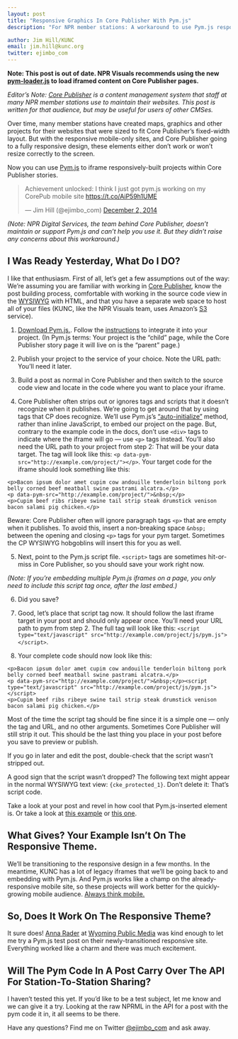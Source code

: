 ```yaml
---
layout: post
title: "Responsive Graphics In Core Publisher With Pym.js"
description: "For NPR member stations: A workaround to use Pym.js responsive iframes in Core Publisher posts."

author: Jim Hill/KUNC
email: jim.hill@kunc.org
twitter: ejimbo_com
---
```


**Note: This post is out of date. NPR Visuals recommends using the new [pym-loader.js](http://blog.apps.npr.org/pym.js/#loader) to load iframed content on Core Publisher pages.**


_Editor&rsquo;s Note: [Core Publisher](http://digitalservices.npr.org/topic/core-publisher) is a content management system that staff at many NPR member stations use to maintain their websites. This post is written for that audience, but may be useful for users of other CMSes._

Over time, many member stations have created maps, graphics and other projects for their websites that were sized to fit Core Publisher&rsquo;s fixed-width layout.  But with the responsive mobile-only sites, and Core Publisher going to a fully responsive design, these elements either don&rsquo;t work or won&rsquo;t resize correctly to the screen.

Now you can use [Pym.js](http://blog.apps.npr.org/pym.js/) to iframe responsively-built projects  within Core Publisher stories.

<blockquote class="twitter-tweet" lang="en"><p>Achievement unlocked: I think I just got pym.js working on my CorePub mobile site <a href="https://t.co/AiP59h1UME">https://t.co/AiP59h1UME</a></p>&mdash; Jim Hill (@ejimbo_com) <a href="https://twitter.com/ejimbo_com/status/539891822190166022">December 2, 2014</a></blockquote>
<script async src="//platform.twitter.com/widgets.js" charset="utf-8"></script>


_(Note: NPR Digital Services, the team behind Core Publisher, doesn&rsquo;t maintain or support Pym.js and can&rsquo;t help you use it. But they didn&rsquo;t raise any concerns about this workaround.)_

## I Was Ready Yesterday, What Do I DO?

I like that enthusiasm. First of all, let&rsquo;s get a few assumptions out of the way: We&rsquo;re assuming you are familiar with working in [Core Publisher](http://digitalservices.npr.org/topic/core-publisher), know the post building process, comfortable with working in the source code view in the [WYSIWYG](http://www.webopedia.com/TERM/W/WYSIWYG.html) with HTML, and that you have a separate web space to host all of your files (KUNC, like the NPR Visuals team, uses Amazon&rsquo;s [S3](http://aws.amazon.com/s3/) service).

1) [Download Pym.js.](http://blog.apps.npr.org/pym.js/).  Follow the [instructions](http://blog.apps.npr.org/pym.js/#how) to integrate it into your project. (In Pym.js terms: Your project is the &ldquo;child&rdquo; page, while the Core Publisher story page it will live on is the &ldquo;parent&rdquo; page.)

2) Publish your project to the service of your choice. Note the URL path: You&rsquo;ll need it later.

3) Build a post as normal in Core Publisher and then switch to the source code view and locate in the code where you want to place your iframe.

4) Core Publisher often strips out or ignores tags and scripts that it doesn&rsquo;t recognize when it publishes. We&rsquo;re going to get around that by using tags that CP does recognize. We&rsquo;ll use Pym.js&rsquo;s [&ldquo;auto-initialize&rdquo;](http://blog.apps.npr.org/pym.js/#auto) method, rather than inline JavaScript, to embed our project on the page. But, contrary to the example code in the docs, don&rsquo;t use `<div>` tags to indicate where the iframe will go &mdash; use `<p>` tags instead. You&rsquo;ll also need the URL path to your project from step 2: That will be your data target. The tag will look like this: `<p data-pym-src="http://example.com/project/"></p>`.
Your target code for the iframe should look something like this:

```
<p>Bacon ipsum dolor amet cupim cow andouille tenderloin biltong pork belly corned beef meatball swine pastrami alcatra.</p>
<p data-pym-src="http://example.com/project/">&nbsp;</p>
<p>Cupim beef ribs ribeye swine tail strip steak drumstick venison bacon salami pig chicken.</p>
```

Beware: Core Publisher often will ignore paragraph tags `<p>` that are empty when it publishes. To avoid this, insert a non-breaking space `&nbsp;` between the opening and closing `<p>` tags for your pym target. Sometimes the CP WYSIWYG hobgoblins will insert this for you as well.

5) Next, point to the Pym.js script file. `<script>` tags are sometimes hit-or-miss in Core Publisher, so you should save your work right now.

_(Note: If you&rsquo;re embedding multiple Pym.js iframes on a page, you only need to include this script tag once, after the last embed.)_

6) Did you save?

7) Good, let&rsquo;s place that script tag now. It should follow the last iframe target in your post and should only appear once. You&rsquo;ll need your URL path to pym from step 2. The full tag will look like this: `<script type="text/javascript" src="http://example.com/project/js/pym.js"></script>`.

8) Your complete code should now look like this:

```
<p>Bacon ipsum dolor amet cupim cow andouille tenderloin biltong pork belly corned beef meatball swine pastrami alcatra.</p>
<p data-pym-src="http://example.com/project/">&nbsp;</p><script type="text/javascript" src="http://example.com/project/js/pym.js"></script>
<p>Cupim beef ribs ribeye swine tail strip steak drumstick venison bacon salami pig chicken.</p>
```

Most of the time the script tag should be fine since it is a simple one &mdash; only the tag and URL, and no other arguments. Sometimes Core Publisher will still strip it out. This should be the last thing you place in your post before you save to preview or publish.

If you go in later and edit the post, double-check that the script wasn&rsquo;t stripped out.

A good sign that the script wasn&rsquo;t dropped? The following text might appear in the normal WYSIWYG text view: `{cke_protected_1}`. Don&rsquo;t delete it: That&rsquo;s script code.

Take a look at your post and revel in how cool that Pym.js-inserted element is. Or take a look at [this example](http://www.kunc.org/post/real-life-or-lego-life-hit-bricks-plastic-cu-boulder) or [this one](http://www.kunc.org/post/watch-greeley-get-surrounded-15000-oil-wells-13-years).

## What Gives? Your Example Isn&rsquo;t On The Responsive Theme.

We&rsquo;ll be transitioning to the responsive design in a few months. In the meantime, KUNC has a lot of legacy iframes that we&rsquo;ll be going back to and embedding with Pym.js. And Pym.js works like a champ on the already-responsive mobile site, so these projects will work better for the quickly-growing mobile audience. [Always think mobile.](https://twitter.com/ejimbo_com/status/532215188028530688)

## So, Does It Work On The Responsive Theme?

It sure does! [Anna Rader](https://twitter.com/anna_rader) at [Wyoming Public Media](http://wyomingpublicmedia.org) was kind enough to let me try a Pym.js test post on their newly-transitioned responsive site. Everything worked like a charm and there was much excitement.

## Will The Pym Code In A Post Carry Over The API For Station-To-Station Sharing?

I haven&rsquo;t tested this yet. If you&rsquo;d like to be a test subject, let me know and we can give it a try. Looking at the raw NPRML in the API for a post with the pym code it in, it all seems to be there.

Have any questions? Find me on Twitter <a href="http://twitter.com/ejimbo_com">@ejimbo_com</a> and ask away.
